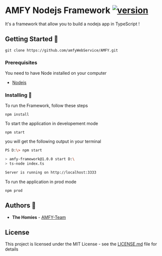 # AMFY Nodejs Framework [![version](https://img.shields.io/badge/version-1.0-yellow.svg)](https://semver.org)

It's a framework that allow you to build a nodejs app in TypeScript !

## Getting Started :rocket:

```
git clone https://github.com/amfyWebService/AMFY.git
```

### Prerequisites

You need to have Node installed on your computer

* [Nodejs](https://nodejs.org/en/download/)

### Installing :page_with_curl:

To run the Framework, follow these steps

```
npm install 
```
To start the application in developement mode 
```
npm start
```

you will get the following output in your terminal 
```bash
PS D:\> npm start

> amfy-framework@1.0.0 start D:\
> ts-node index.ts

Server is running on http://localhost:3333
```

To run the application in prod mode 
```
npm prod
```
## Authors :space_invader:

* **The Homies** - [AMFY-Team](https://github.com/orgs/amfyWebService/teams/amfy)

## License

This project is licensed under the MIT License - see the [LICENSE.md](LICENSE.md) file for details
